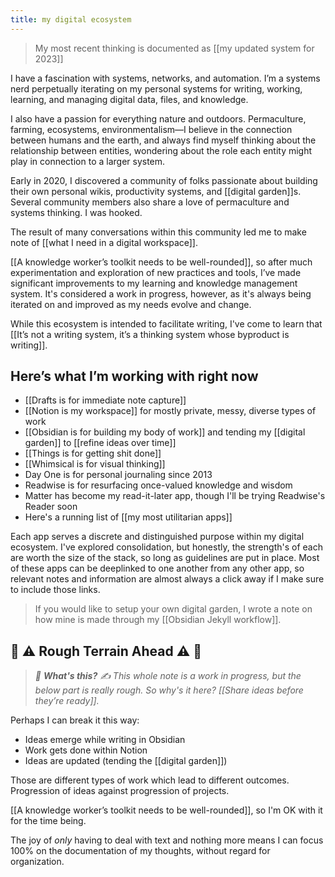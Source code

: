 ```yaml
---
title: my digital ecosystem
---
```

> My most recent thinking is documented as [[my updated system for 2023]]

I have a fascination with systems, networks, and automation. I’m a systems nerd perpetually iterating on my personal systems for writing, working, learning, and managing digital data, files, and knowledge.

I also have a passion for everything nature and outdoors. Permaculture, farming, ecosystems, environmentalism—I believe in the connection between humans and the earth, and always find myself thinking about the relationship between entities, wondering about the role each entity might play in connection to a larger system.

Early in 2020, I discovered a community of folks passionate about building their own personal wikis, productivity systems, and [[digital garden]]s. Several community members also share a love of permaculture and systems thinking. I was hooked.

The result of many conversations within this community led me to make note of [[what I need in a digital workspace]].

[[A knowledge worker’s toolkit needs to be well-rounded]], so after much experimentation and exploration of new practices and tools, I’ve made significant improvements to my learning and knowledge management system. It's considered a work in progress, however, as it's always being iterated on and improved as my needs evolve and change.

While this ecosystem is intended to facilitate writing, I've come to learn that [[It’s not a writing system, it’s a thinking system whose byproduct is writing]].

## Here’s what I’m working with right now
* [[Drafts is for immediate note capture]]
* [[Notion is my workspace]] for mostly private, messy, diverse types of work
* [[Obsidian is for building my body of work]] and tending my [[digital garden]] to [[refine ideas over time]]
* [[Things is for getting shit done]]
* [[Whimsical is for visual thinking]]
* Day One is for personal journaling since 2013
* Readwise is for resurfacing once-valued knowledge and wisdom
* Matter has become my read-it-later app, though I'll be trying Readwise's Reader soon
* Here's a running list of [[my most utilitarian apps]]

Each app serves a discrete and distinguished purpose within my digital ecosystem. I've explored consolidation, but honestly, the strength's of each are worth the size of the stack, so long as guidelines are put in place. Most of these apps can be deeplinked to one another from any other app, so relevant notes and information are almost always a click away if I make sure to include those links.

> If you would like to setup your own digital garden, I wrote a note on how mine is made through my [[Obsidian Jekyll workflow]].

## 🚧 ⚠️ Rough Terrain Ahead ⚠️ 🚧
> *🛑  **What's this?** ✍️  This whole note is a work in progress, but the below part is really rough. So why's it here? [[Share ideas before they’re ready]].*

Perhaps I can break it this way:
- Ideas emerge while writing in Obsidian
- Work gets done within Notion
- Ideas are updated (tending the [[digital garden]])

Those are different types of work which lead to different outcomes. Progression of ideas against progression of projects.

[[A knowledge worker’s toolkit needs to be well-rounded]], so I'm OK with it for the time being.

The joy of *only* having to deal with text and nothing more means I can focus 100% on the documentation of my thoughts, without regard for organization.